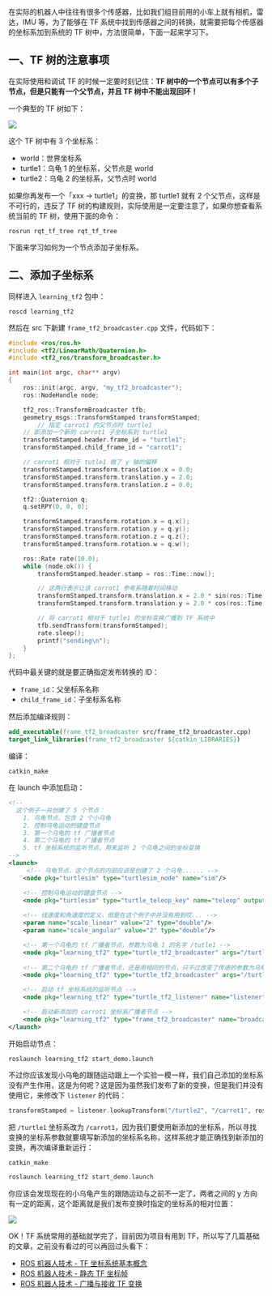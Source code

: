 在实际的机器人中往往有很多个传感器，比如我们组目前用的小车上就有相机，雷达，IMU 等，为了能够在 TF 系统中找到传感器之间的转换，就需要把每个传感器的坐标系加到系统的 TF 树中，方法很简单，下面一起来学习下。

## 一、TF 树的注意事项

在实际使用和调试 TF 的时候一定要时刻记住：**TF 树中的一个节点可以有多个子节点，但是只能有一个父节点，并且 TF 树中不能出现回环！**

一个典型的 TF 树如下：

![](http://wiki.ros.org/tf2/Tutorials/Adding%20a%20frame%20%28C%2B%2B%29?action=AttachFile&do=get&target=tree.png)

这个 TF 树中有 3 个坐标系：

- world：世界坐标系
- turtle1：乌龟 1 的坐标系，父节点是 world
- turtle2：乌龟 2 的坐标系，父节点时 world

如果你再发布一个「xxx -> turtle1」的变换，那 turtle1 就有 2 个父节点，这样是不可行的，违反了 TF 树的构建规则，实际使用是一定要注意了，如果你想查看系统当前的 TF 树，使用下面的命令：

```shell
rosrun rqt_tf_tree rqt_tf_tree
```

下面来学习如何为一个节点添加子坐标系。

## 二、添加子坐标系

同样进入 `learning_tf2` 包中：

```shell
roscd learning_tf2
```

然后在 src 下新建 `frame_tf2_broadcaster.cpp` 文件，代码如下：

```cpp
#include <ros/ros.h>
#include <tf2/LinearMath/Quaternion.h>
#include <tf2_ros/transform_broadcaster.h>

int main(int argc, char** argv)
{
    ros::init(argc, argv, "my_tf2_broadcaster");
    ros::NodeHandle node;

    tf2_ros::TransformBroadcaster tfb;
    geometry_msgs::TransformStamped transformStamped;
		// 指定 carrot1 的父节点时 turtle1 
    // 即添加一个新的 carrot1 子坐标系到 turtle1 
    transformStamped.header.frame_id = "turtle1";
    transformStamped.child_frame_id = "carrot1";

    // carrot1 相对于 tutle1 做了 y 轴的偏移
    transformStamped.transform.translation.x = 0.0;
    transformStamped.transform.translation.y = 2.0;
    transformStamped.transform.translation.z = 0.0;

    tf2::Quaternion q;
    q.setRPY(0, 0, 0);

    transformStamped.transform.rotation.x = q.x();
    transformStamped.transform.rotation.y = q.y();
    transformStamped.transform.rotation.z = q.z();
    transformStamped.transform.rotation.w = q.w();

    ros::Rate rate(10.0);
    while (node.ok()) {
        transformStamped.header.stamp = ros::Time::now();

        // 这两行表示让该 carrot1 参考系随着时间移动
        transformStamped.transform.translation.x = 2.0 * sin(ros::Time::now().toSec());
        transformStamped.transform.translation.y = 2.0 * cos(ros::Time::now().toSec());

        // 将 carrot1 相对于 tutle1 的坐标变换广播到 TF 系统中
        tfb.sendTransform(transformStamped);
        rate.sleep();
        printf("sending\n");
    }
};
```

代码中最关键的就是要正确指定发布转换的 ID：

-  `frame_id`：父坐标系名称
- `child_frame_id`：子坐标系名称

然后添加编译规则：

```cmake
add_executable(frame_tf2_broadcaster src/frame_tf2_broadcaster.cpp)
target_link_libraries(frame_tf2_broadcaster ${catkin_LIBRARIES})
```

编译：

```shell
catkin_make	
```

在 launch 中添加启动：

```xml
<!-- 
  这个例子一共创建了 5 个节点：
    1. 乌龟节点，包含 2 个小乌龟
    2. 控制乌龟运动的键盘节点
    3. 第一个乌龟的 tf 广播者节点
    4. 第二个乌龟的 tf 广播者节点
    5. tf 坐标系统的监听节点，用来监听 2 个乌龟之间的坐标变换
-->
<launch>
     <!-- 乌龟节点，这个节点的内部应该是创建了 2 个乌龟...... -->
    <node pkg="turtlesim" type="turtlesim_node" name="sim"/>

    <!-- 控制乌龟运动的键盘节点 -->
    <node pkg="turtlesim" type="turtle_teleop_key" name="teleop" output="screen"/>
    
    <!-- 线速度和角速度的定义，但是在这个例子中并没有用到哎... -->
    <param name="scale_linear" value="2" type="double"/>
    <param name="scale_angular" value="2" type="double"/>

    <!-- 第一个乌龟的 tf 广播者节点，参数为乌龟 1 的名字 /tutle1 -->
    <node pkg="learning_tf2" type="turtle_tf2_broadcaster" args="/turtle1" name="turtle1_tf2_broadcaster" />
    
    <!-- 第二个乌龟的 tf 广播者节点，还是用相同的节点，只不过改变了传递的参数为乌龟 2 的名字 /turtle2 --> 
    <node pkg="learning_tf2" type="turtle_tf2_broadcaster" args="/turtle2" name="turtle2_tf2_broadcaster" />

    <!-- 启动 tf 坐标系统的监听节点 -->
    <node pkg="learning_tf2" type="turtle_tf2_listener" name="listener" />

    <!-- 启动新添加的 carrot1 坐标系广播者节点 -->
    <node pkg="learning_tf2" type="frame_tf2_broadcaster" name="broadcaster_frame" />
</launch>
```

开始启动节点：

```shell
roslaunch learning_tf2 start_demo.launch
```

不过你应该发现小乌龟的跟随运动跟上一个实验一模一样，我们自己添加的坐标系没有产生作用，这是为何呢？这是因为虽然我们发布了新的变换，但是我们并没有使用它，来修改下 `listener` 的代码：

```cpp
transformStamped = listener.lookupTransform("/turtle2", "/carrot1", ros::Time(0));
```

把 `/turtle1` 坐标系改为 `/carrot1`，因为我们要使用新添加的坐标系，所以寻找变换的坐标系参数就要填写新添加的坐标系名称，这样系统才能正确找到新添加的变换，再次编译重新运行：

```cpp
catkin_make

roslaunch learning_tf2 start_demo.launch
```

你应该会发现现在的小乌龟产生的跟随运动与之前不一定了，两者之间的 y 方向有一定的距离，这个距离就是我们发布变换时指定的坐标系的相对位置：

![](https://dlonng.oss-cn-shenzhen.aliyuncs.com/blog/add_tf_frame.gif)

OK！TF 系统常用的基础就学完了，目前因为项目有用到 TF，所以写了几篇基础的文章，之前没有看过的可以再回过头看下：

- [ROS 机器人技术 - TF 坐标系统基本概念](https://dlonng.com/posts/ros-tf2)
- [ROS 机器人技术 - 静态 TF 坐标帧](https://dlonng.com/posts/static-tf)
- [ROS 机器人技术 - 广播与接收 TF 变换](https://dlonng.com/posts/tf-broad-listener)
